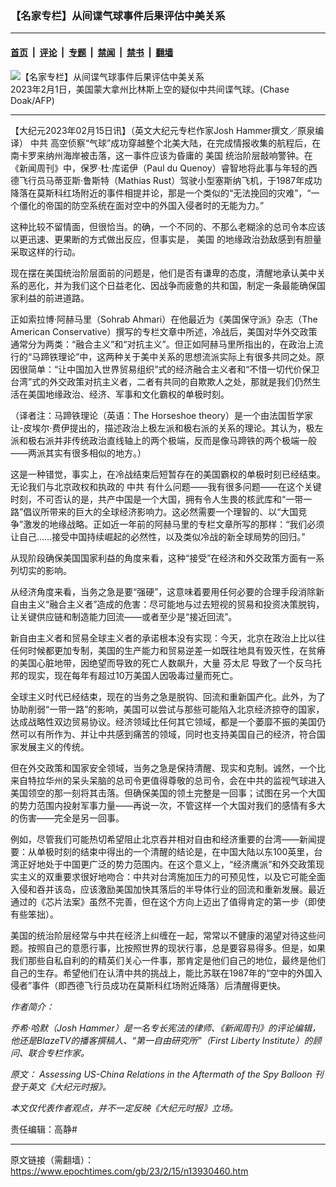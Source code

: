 ### 【名家专栏】从间谍气球事件后果评估中美关系

---

#### [首页](../../../..?n13930460) &nbsp;|&nbsp; [评论](../../../../../epoch-comment?n13930460) &nbsp;|&nbsp; [专题](../../../../../epoch-special?n13930460) &nbsp;|&nbsp; [禁闻](../../../../../epoch-news?n13930460) &nbsp;|&nbsp; [禁书](../../../../../books?n13930460) &nbsp;|&nbsp; [翻墙](https://github.com/gfw-breaker/nogfw/blob/master/README.md?n13930460)


<div><img alt="【名家专栏】从间谍气球事件后果评估中美关系" class="attachment-djy_600_400 size-djy_600_400 wp-post-image" src="https://i.epochtimes.com/assets/uploads/2023/02/id13930476-000_338F4KZ-1-1-600x400.jpg"/>
<div class="caption">
 2023年2月1日，美国蒙大拿州比林斯上空的疑似中共间谍气球。(Chase Doak/AFP)
</div></div><hr/><div class="post_content" id="artbody" itemprop="articleBody">
 <!-- article content begin -->
 <p>
  【大纪元2023年02月15日讯】（英文大纪元专栏作家Josh Hammer撰文／原泉编译）
  <ok href="https://www.epochtimes.com/gb/tag/%E4%B8%AD%E5%85%B1.html">
   中共
  </ok>
  高空侦察“气球”成功穿越整个北美大陆，在完成情报收集的航程后，在南卡罗来纳州海岸被击落，这一事件应该为昏庸的
  <ok href="https://www.epochtimes.com/gb/tag/%E7%BE%8E%E5%9B%BD.html">
   美国
  </ok>
  统治阶层敲响警钟。在《新闻周刊》中，保罗‧杜‧库诺伊（Paul du Quenoy）睿智地将此事与年轻的西德飞行员马蒂亚斯‧鲁斯特（Mathias Rust）驾驶小型塞斯纳飞机，于1987年成功降落在莫斯科红场附近的事件相提并论，那是一个类似的“无法挽回的灾难”，“一个僵化的帝国的防空系统在面对空中的外国入侵者时的无能为力。”
 </p>
 <p>
  这种比较不留情面，但很恰当。的确，一个不同的、不那么老糊涂的总司令本应该以更迅速、更果断的方式做出反应，但事实是，
  <ok href="https://www.epochtimes.com/gb/tag/%E7%BE%8E%E5%9B%BD.html">
   美国
  </ok>
  的地缘政治劲敌感到有胆量采取这样的行动。
 </p>
 <p>
  现在摆在美国统治阶层面前的问题是，他们是否有谦卑的态度，清醒地承认美中关系的恶化，并为我们这个日益老化、因战争而疲惫的共和国，制定一条最能确保国家利益的前进道路。
 </p>
 <p>
  正如索拉博‧阿赫马里（Sohrab Ahmari）在他最近为《美国保守派》杂志（The American Conservative）撰写的专栏文章中所述，冷战后，美国对华外交政策通常分为两类：“融合主义”和“对抗主义”。但正如阿赫马里所指出的，在政治上流行的“马蹄铁理论”中，这两种关于美中关系的思想流派实际上有很多共同之处。原因很简单：“让中国加入世界贸易组织”式的经济融合主义者和“不惜一切代价保卫台湾”式的外交政策对抗主义者，二者有共同的自欺欺人之处，那就是我们仍然生活在美国地缘政治、经济、军事和文化霸权的单极时刻。
 </p>
 <p>
  （译者注：马蹄铁理论（英语：The Horseshoe theory）是一个由法国哲学家让-皮埃尔‧费伊提出的，描述政治上极左派和极右派的关系的理论。其认为，极左派和极右派并非传统政治直线轴上的两个极端，反而是像马蹄铁的两个极端一般——两派其实有很多相似的地方。）
 </p>
 <p>
  这是一种错觉，事实上，在冷战结束后短暂存在的美国霸权的单极时刻已经结束。无论我们与北京政权和执政的
  <ok href="https://www.epochtimes.com/gb/tag/%E4%B8%AD%E5%85%B1.html">
   中共
  </ok>
  有什么问题——我有很多问题——在这个关键时刻，不可否认的是，共产中国是一个大国，拥有令人生畏的核武库和“一带一路”倡议所带来的巨大的全球经济影响力。这必然需要一个理智的、以“大国竞争”激发的地缘战略。正如近一年前的阿赫马里的专栏文章所写的那样：“我们必须让自己……接受中国持续崛起的必然性，以及类似冷战的新全球局势的回归。”
 </p>
 <p>
  从现阶段确保美国国家利益的角度来看，这种“接受”在经济和外交政策方面有一系列切实的影响。
 </p>
 <p>
  从经济角度来看，当务之急是要“强硬”，这意味着要用任何必要的合理手段消除新自由主义“融合主义者”造成的危害：尽可能地与过去短视的贸易和投资决策脱钩，让关键供应链和制造能力回流——或者至少是“接近回流”。
 </p>
 <p>
  新自由主义者和贸易全球主义者的承诺根本没有实现：今天，北京在政治上比以往任何时候都更加专制，美国的生产能力和贸易逆差一如既往地具有毁灭性，在贫瘠的美国心脏地带，因绝望而导致的死亡人数飙升，大量
  <ok href="https://www.epochtimes.com/gb/tag/%E8%8A%AC%E5%A4%AA%E5%B0%BC.html">
   芬太尼
  </ok>
  导致了一个反乌托邦的现实，现在每年有超过10万美国人因吸毒过量而死亡。
 </p>
 <p>
  全球主义时代已经结束，现在的当务之急是脱钩、回流和重新国产化。此外，为了协助削弱“一带一路”的影响，美国可以尝试与那些可能陷入北京经济掠夺的国家，达成战略性双边贸易协议。经济领域比任何其它领域，都是一个萎靡不振的美国仍然可以有所作为、并让中共感到痛苦的领域，同时也支持美国自己的经济，符合国家发展主义的传统。
 </p>
 <p>
  但在外交政策和国家安全领域，当务之急是保持清醒、现实和克制。诚然，一个比来自特拉华州的呆头呆脑的总司令更值得尊敬的总司令，会在中共的监视气球进入美国领空的那一刻将其击落。但确保美国的领土完整是一回事；试图在另一个大国的势力范围内投射军事力量——再说一次，不管这样一个大国对我们的感情有多大的伤害——完全是另一回事。
 </p>
 <p>
  例如，尽管我们可能热切希望阻止北京吞并相对自由和经济重要的台湾——新闻提要：从单极时刻的结束中得出的一个清醒的结论是，在中国大陆以东100英里，台湾正好地处于中国更广泛的势力范围内。在这个意义上，“经济鹰派”和外交政策现实主义的双重要求很好地吻合：中共对台湾施加压力的可预见性，以及它可能全面入侵和吞并该岛，应该激励美国加快其落后的半导体行业的回流和重新发展。最近通过的《芯片法案》虽然不完善，但在这个方向上迈出了值得肯定的第一步（即使有些笨拙）。
 </p>
 <p>
  美国的统治阶层经常与中共在经济上纠缠在一起，常常以不健康的渴望对待这些问题。按照自己的意愿行事，比按照世界的现状行事，总是要容易得多。但是，如果我们那些自私自利的的精英们关心一件事，那肯定是他们自己的地位，最终是他们自己的生存。希望他们在认清中共的挑战上，能比苏联在1987年的“空中的外国入侵者”事件（即西德飞行员成功在莫斯科红场附近降落）后清醒得更快。
 </p>
 <p>
  <em>
   作者简介：
  </em>
 </p>
 <p>
  <em>
   乔希‧哈默（Josh Hammer）是一名专长宪法的律师、《新闻周刊》的评论编辑，他还是BlazeTV的播客撰稿人、“第一自由研究所”（First Liberty Institute）的顾问、联合专栏作家。
  </em>
 </p>
 <p>
  <em>
   原文：
   <ok href="https://www.theepochtimes.com/assessing-us-china-relations-in-the-aftermath-of-the-spy-balloon_5048752.html" rel="noopener noreferrer" target="_blank">
    Assessing US-China Relations in the Aftermath of the Spy Balloon
   </ok>
   刊登于英文《大纪元时报》。
  </em>
 </p>
 <p>
  <em>
   本文仅代表作者观点，并不一定反映《大纪元时报》立场。
  </em>
 </p>
 <p>
  责任编辑：高静#
 </p>
 <!-- article content end -->
 <div id="below_article_ad">
 </div>
</div>


---

原文链接（需翻墙）：https://www.epochtimes.com/gb/23/2/15/n13930460.htm